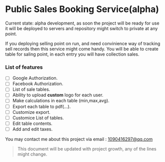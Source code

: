 # Public Sales Booking Service(alpha)

Current state: alpha development, as soon the project will be ready for use it will be deployed to servers and repository might switch to private at any point.

If you deploying selling point on run, and need convinience way of tracking sell records then this service might come handy.
You will be able to create table for saling point, in each entry you will have collection sales.

### List of features
- [ ] Google Authorization.
- [ ] Facebook Authorization.
- [ ] List of sale tables.
- [ ] Ability to upload **custom** logo for each user.
- [ ] Make calculations in each table (min,max,avg).
- [ ] Export each table to pdf(...).
- [ ] Customize export.
- [ ] Customice List of tables.
- [ ] Edit table contents.
- [ ] Add and edit taxes.

You may contact me about this project via email : 1090416297@qq.com

>This document will be updated with project growth, any of the lines might change.
